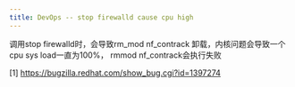 ```yaml
---
title: DevOps -- stop firewalld cause cpu high
---
```


调用stop firewalld时，会导致rm_mod nf_contrack 卸载，内核问题会导致一个cpu sys load一直为100%， rmmod nf_contrack会执行失败


[1] https://bugzilla.redhat.com/show_bug.cgi?id=1397274
